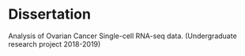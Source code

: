 # Dissertation
Analysis of Ovarian Cancer Single-cell RNA-seq data. (Undergraduate research project 2018-2019)
